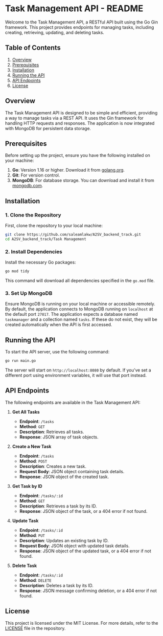
# Task Management API - README

Welcome to the Task Management API, a RESTful API built using the Go Gin framework. This project provides endpoints for managing tasks, including creating, retrieving, updating, and deleting tasks.

## Table of Contents

1. [Overview](#overview)
2. [Prerequisites](#prerequisites)
3. [Installation](#installation)
4. [Running the API](#running-the-api)
5. [API Endpoints](#api-endpoints)
6. [License](#license)

## Overview

The Task Management API is designed to be simple and efficient, providing a way to manage tasks via a REST API. It uses the Gin framework for handling HTTP requests and responses. The application is now integrated with MongoDB for persistent data storage.

## Prerequisites

Before setting up the project, ensure you have the following installed on your machine:

1. **Go**: Version 1.16 or higher. Download it from [golang.org](https://golang.org/dl/).
2. **Git**: For version control.
3. **MongoDB**: For database storage. You can download and install it from [mongodb.com](https://www.mongodb.com/try/download/community).

## Installation

### 1. Clone the Repository

First, clone the repository to your local machine:

```sh
git clone https://github.com/saleamlakw/A2SV_backend_track.git
cd A2SV_backend_track/Task Management
```

### 2. Install Dependencies

Install the necessary Go packages:

```sh
go mod tidy
```

This command will download all dependencies specified in the `go.mod` file.

### 3. Set Up MongoDB

Ensure MongoDB is running on your local machine or accessible remotely. By default, the application connects to MongoDB running on `localhost` at the default port `27017`. The application expects a database named `taskmanager` and a collection named `tasks`. If these do not exist, they will be created automatically when the API is first accessed.

## Running the API

To start the API server, use the following command:

```sh
go run main.go
```

The server will start on `http://localhost:8080` by default. If you've set a different port using environment variables, it will use that port instead.

## API Endpoints

The following endpoints are available in the Task Management API:

1. **Get All Tasks**
   - **Endpoint**: `/tasks`
   - **Method**: `GET`
   - **Description**: Retrieves all tasks.
   - **Response**: JSON array of task objects.

2. **Create a New Task**
   - **Endpoint**: `/tasks`
   - **Method**: `POST`
   - **Description**: Creates a new task.
   - **Request Body**: JSON object containing task details.
   - **Response**: JSON object of the created task.

3. **Get Task by ID**
   - **Endpoint**: `/tasks/:id`
   - **Method**: `GET`
   - **Description**: Retrieves a task by its ID.
   - **Response**: JSON object of the task, or a 404 error if not found.

4. **Update Task**
   - **Endpoint**: `/tasks/:id`
   - **Method**: `PUT`
   - **Description**: Updates an existing task by ID.
   - **Request Body**: JSON object with updated task details.
   - **Response**: JSON object of the updated task, or a 404 error if not found.

5. **Delete Task**
   - **Endpoint**: `/tasks/:id`
   - **Method**: `DELETE`
   - **Description**: Deletes a task by its ID.
   - **Response**: JSON message confirming deletion, or a 404 error if not found.

## License

This project is licensed under the MIT License. For more details, refer to the [LICENSE](LICENSE) file in the repository.
